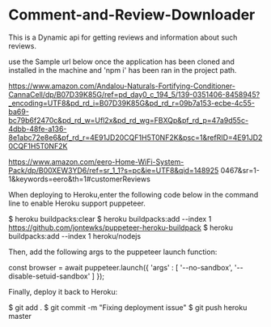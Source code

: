 # Comment-and-Review-Downloader

This is a Dynamic api for getting reviews and information about such reviews. 

use the Sample url below once the application has been cloned and installed in the machine and 'npm i'  has been ran in the project path.


https://www.amazon.com/Andalou-Naturals-Fortifying-Conditioner-CannaCell/dp/B07D39K85G/ref=pd_day0_c_194_5/139-0351406-8458945?_encoding=UTF8&pd_rd_i=B07D39K85G&pd_rd_r=09b7a153-ecbe-4c55-ba69-bc79b6f2470c&pd_rd_w=Ufl2x&pd_rd_wg=FBXQp&pf_rd_p=47a9d55c-4dbb-48fe-a136-8e1abc72e8e6&pf_rd_r=4E91JD20CQF1H5T0NF2K&psc=1&refRID=4E91JD20CQF1H5T0NF2K


https://www.amazon.com/eero-Home-WiFi-System-Pack/dp/B00XEW3YD6/ref=sr_1_1?s=pc&ie=UTF8&qid=148925 0467&sr=1-1&keywords=eero&th=1#customerReviews 

When deploying to Heroku,enter the following code below in the command line to enable Heroku support puppeteer.

$ heroku buildpacks:clear
$ heroku buildpacks:add --index 1 https://github.com/jontewks/puppeteer-heroku-buildpack
$ heroku buildpacks:add --index 1 heroku/nodejs


Then, add the following args to the puppeteer launch function:

const browser = await puppeteer.launch({
  'args' : [
    '--no-sandbox',
    '--disable-setuid-sandbox'
  ]
});


Finally, deploy it back to Heroku:

$ git add .
$ git commit -m "Fixing deployment issue"
$ git push heroku master


